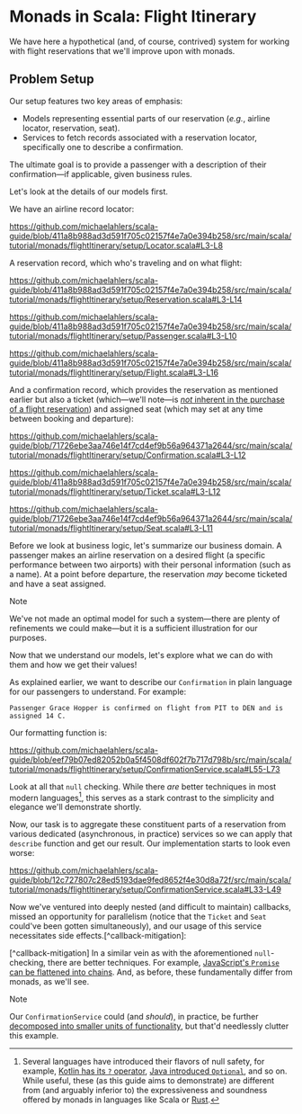 # Monads in Scala: Flight Itinerary

We have here a hypothetical (and, of course, contrived) system for working with flight reservations that we'll improve upon with monads.

## Problem Setup

Our setup features two key areas of emphasis:

- Models representing essential parts of our reservation (_e.g._, airline locator, reservation, seat).
- Services to fetch records associated with a reservation locator, specifically one to describe a confirmation.

The ultimate goal is to provide a passenger with a description of their confirmation—if applicable, given business rules.

Let's look at the details of our models first.

We have an airline record locator:

https://github.com/michaelahlers/scala-guide/blob/411a8b988ad3d591f705c02157f4e7a0e394b258/src/main/scala/tutorial/monads/flightItinerary/setup/Locator.scala#L3-L8

A reservation record, which who's traveling and on what flight:

https://github.com/michaelahlers/scala-guide/blob/411a8b988ad3d591f705c02157f4e7a0e394b258/src/main/scala/tutorial/monads/flightItinerary/setup/Reservation.scala#L3-L14

https://github.com/michaelahlers/scala-guide/blob/411a8b988ad3d591f705c02157f4e7a0e394b258/src/main/scala/tutorial/monads/flightItinerary/setup/Passenger.scala#L3-L10

https://github.com/michaelahlers/scala-guide/blob/411a8b988ad3d591f705c02157f4e7a0e394b258/src/main/scala/tutorial/monads/flightItinerary/setup/Flight.scala#L3-L16

And a confirmation record, which provides the reservation as mentioned earlier but also a ticket (which—we'll note—is [_not_ inherent in the purchase of a flight reservation][lifehacker-make-sure-your-flight-reservation-is-ticketed]) and assigned seat (which may set at any time between booking and departure):

[lifehacker-make-sure-your-flight-reservation-is-ticketed]: https://lifehacker.com/make-sure-your-flight-reservation-is-ticketed-before-yo-1836791737

https://github.com/michaelahlers/scala-guide/blob/71726ebe3aa746e14f7cd4ef9b56a964371a2644/src/main/scala/tutorial/monads/flightItinerary/setup/Confirmation.scala#L3-L12

https://github.com/michaelahlers/scala-guide/blob/411a8b988ad3d591f705c02157f4e7a0e394b258/src/main/scala/tutorial/monads/flightItinerary/setup/Ticket.scala#L3-L12

https://github.com/michaelahlers/scala-guide/blob/71726ebe3aa746e14f7cd4ef9b56a964371a2644/src/main/scala/tutorial/monads/flightItinerary/setup/Seat.scala#L3-L11

Before we look at business logic, let's summarize our business domain. A passenger makes an airline reservation on a desired flight (a specific performance between two airports) with their personal information (such as a name). At a point before departure, the reservation _may_ become ticketed and have a seat assigned.

> [!NOTE]  
> We've not made an optimal model for such a system—there are plenty of refinements we could make—but it is a sufficient illustration for our purposes.

Now that we understand our models, let's explore what we can do with them and how we get their values!

As explained earlier, we want to describe our `Confirmation` in plain language for our passengers to understand. For example:

```
Passenger Grace Hopper is confirmed on flight from PIT to DEN and is assigned 14 C.
```

Our formatting function is:

https://github.com/michaelahlers/scala-guide/blob/eef79b07ed82052b0a5f4508df602f7b717d798b/src/main/scala/tutorial/monads/flightItinerary/setup/ConfirmationService.scala#L55-L73

Look at all that `null` checking. While there _are_ better techniques in most modern languages[^null-safety], this serves as a stark contrast to the simplicity and elegance we'll demonstrate shortly.

[^null-safety]: Several languages have introduced their flavors of null safety, for example, [Kotlin has its `?` operator][kotlin-null-safety], [Java introduced `Optional`][baeldung-java-avoid-null-checking], and so on. While useful, these (as this guide aims to demonstrate) are different from (and arguably inferior to) the expressiveness and soundness offered by monads in languages like Scala or [Rust][rust-std-option].

[kotlin-null-safety]: https://kotlinlang.org/docs/null-safety.html
[baeldung-java-avoid-null-checking]: https://www.baeldung.com/java-avoid-null-check
[rust-std-option]: https://doc.rust-lang.org/std/option/

Now, our task is to aggregate these constituent parts of a reservation from various dedicated (asynchronous, in practice) services so we can apply that `describe` function and get our result. Our implementation starts to look even worse:

https://github.com/michaelahlers/scala-guide/blob/12c727807c28ed5193dae9fed8652f4e30d8a72f/src/main/scala/tutorial/monads/flightItinerary/setup/ConfirmationService.scala#L33-L49

Now we've ventured into deeply nested (and difficult to maintain) callbacks, missed an opportunity for parallelism (notice that the `Ticket` and `Seat` could've been gotten simultaneously), and our usage of this service necessitates side effects.[^callback-mitigation]:

[^callback-mitigation] In a similar vein as with the aforementioned `null`-checking, there are better techniques. For example, [JavaScript's `Promise` can be flattened into chains][mozilla-javascript-using-promises]. And, as before, these fundamentally differ from monads, as we'll see.

[mozilla-javascript-using-promises]: https://developer.mozilla.org/en-US/docs/Web/JavaScript/Guide/Using_promises

> [!NOTE]  
> Our `ConfirmationService` could (and _should_), in practice, be further [decomposed into smaller units of functionality][wikipedia-functional-decomposition], but that'd needlessly clutter this example.

[wikipedia-functional-decomposition]: https://en.wikipedia.org/wiki/Functional_decomposition
